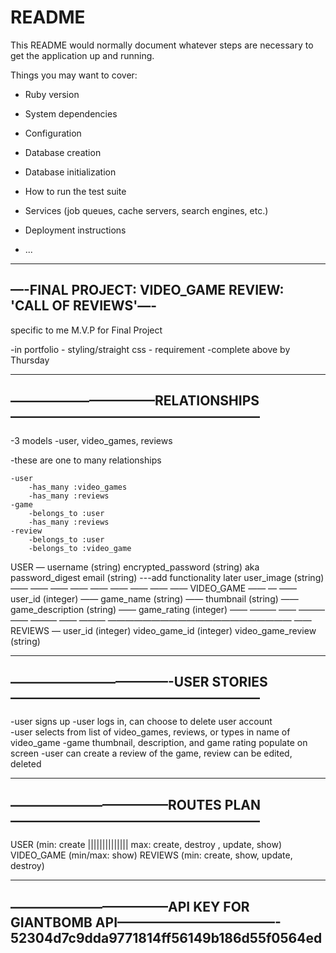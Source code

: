 # README

This README would normally document whatever steps are necessary to get the
application up and running.

Things you may want to cover:

* Ruby version

* System dependencies

* Configuration

* Database creation

* Database initialization

* How to run the test suite

* Services (job queues, cache servers, search engines, etc.)

* Deployment instructions

* ...

-------------------------------------------------------
—-FINAL PROJECT: VIDEO_GAME REVIEW: 'CALL OF REVIEWS'—-
-------------------------------------------------------

specific to me M.V.P for Final Project

-in portfolio - styling/straight css - requirement
-complete above by Thursday

-----------------------------------------------------
———————————RELATIONSHIPS———————————————————
-----------------------------------------------------

-3 models
	-user, video_games, reviews

-these are one to many relationships


	-user
	    -has_many :video_games
	    -has_many :reviews
	-game
	    -belongs_to :user
	    -has_many :reviews
	-review
	    -belongs_to :user
	    -belongs_to :video_game


USER
   —
username (string)
encrypted_password (string) aka password_digest
email (string) ---add functionality later
user_image (string)
	——			——
	——                     ——
	——			      ——
	——			          ——
	——					  VIDEO_GAME
         ——                                       —
	——					   user_id (integer)
	——					   game_name (string)
        ——      				   thumbnail (string)
	——					   game_description (string)
	——					   game_rating (integer)
	——					     		———
	——				           	    	      ———
	——							    	   ———
	——							                 ———
	————————————————————— ——REVIEWS
 											     —
											user_id (integer)
											video_game_id (integer)
											video_game_review (string)


-----------------------------------------------------
————————————-USER STORIES———————————————————
-----------------------------------------------------

-user signs up
-user logs in, can choose to delete user account  
-user selects from list of video_games, reviews, or types in name of video_game
-game thumbnail, description, and game rating populate on screen
-user can create a review of the game, review can be edited, deleted


-----------------------------------------------------
————————————ROUTES PLAN———————————————————
-----------------------------------------------------

USER (min: create |||||||||||||| max: create, destroy , update, show)
VIDEO_GAME (min/max: show)
REVIEWS (min: create, show, update, destroy)

-----------------------------------------------------
————————————API KEY FOR GIANTBOMB API————————————-
52304d7c9dda9771814ff56149b186d55f0564ed
-----------------------------------------------------
